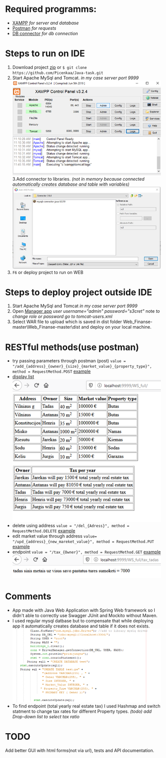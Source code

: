 # Required programms:
* [XAMPP](https://www.apachefriends.org/index.html) *for server and database*
* [Postman](https://www.postman.com/) *for requests*
* [DB connector](https://drive.google.com/file/d/1fqU5b9HNUzEqTEixwwc2Vh0YlXFx42wp/view?usp=sharing) *for db connection*
 # Steps to run on IDE
 1. Download project [zip](https://github.com/Picenkaa/Java-task/archive/master.zip) or  `$ git clone https://github.com/Picenkaa/Java-task.git`
 2. Start Apache MySql and Tomcat. *in my case server port 9999*
 ![](ft_docu/1.png)<br />
 3.Add connector to libraries. *(not in memory because connected automatically creates database and table with variables)*
![Adding data to database](ft_docu/Step3.jpg)
4. `F6` or deploy project to run on WEB
# Steps to deploy project outside IDE
1. Start Apache MySql and Tomcat *in my case server port 9999*
2. Open [Manager app](http://localhost:9999/manager/html) *user username="admin" password="s3cret"* note *to change role or password go to tomcat-users.xml*
3. Select WAR file to upload which is saved in dist folder Web_Finanse-master\Web_Finanse-master\dist and deploy on your local machine.
# RESTful methods(use postman)
* try passing parameters through postman (post)  `value = "/add_{address}_{owner}_{size}_{market_value}_{property_type}", method = RequestMethod.POST`
[example](http://localhost:9999/WS_full/add_Vilniaus_Steponas_30_20000_butas)
* [display list](http://localhost:9999/WS_full/) <br>![](ft_docu/a.png)<br />
* delete using address `value = "/del_{Adress}", method = RequestMethod.DELETE` [example](http://localhost:9999/WS_full/del_Vilniaus)
* edit market value through address `value= "/upd_{address}_{new_mareket_value}", method = RequestMethod.PUT` [example](http://localhost:9999/WS_full/upd_Vilniaus_30000)
* endpoint `value = "/tax_{Owner}", method = RequestMethod.GET` [example](http://localhost:9999/WS_full/tax_Steponas) <br>![](ft_docu/b.png)<br />
# Comments
 * App made with Java Web Application with Spring Web framework so I didn't able to correctly use Swagger JUnit and Mockito without Maven.
 * I used regular mysql datbase but to compensate that while deploying app it automatically creates database and table if it does not exists.
 ![](ft_docu/c.png)
 * To find endpoint (total yearly real estate tax) I used Hashmap and switch statment to change tax rates for different Property types. *(todo) add Drop-down list to select tax ratio*
 # TODO
 Add better GUI with html forms(not via url), tests and API documentation.
